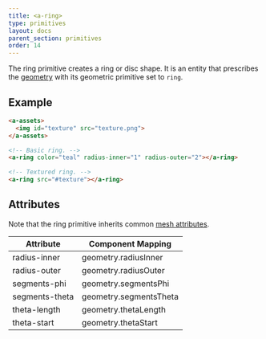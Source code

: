 ```yaml
---
title: <a-ring>
type: primitives
layout: docs
parent_section: primitives
order: 14
---
```


The ring primitive creates a ring or disc shape. It is an entity that prescribes the [geometry](../components/geometry.md) with its geometric primitive set to `ring`.

## Example

```html
<a-assets>
  <img id="texture" src="texture.png">
</a-assets>

<!-- Basic ring. -->
<a-ring color="teal" radius-inner="1" radius-outer="2"></a-ring>

<!-- Textured ring. -->
<a-ring src="#texture"></a-ring>
```

## Attributes

Note that the ring primitive inherits common [mesh attributes](./mesh-attributes.md).

| Attribute      | Component Mapping      |
|----------------|------------------------|
| radius-inner   | geometry.radiusInner   |
| radius-outer   | geometry.radiusOuter   |
| segments-phi   | geometry.segmentsPhi   |
| segments-theta | geometry.segmentsTheta |
| theta-length   | geometry.thetaLength   |
| theta-start    | geometry.thetaStart    |
